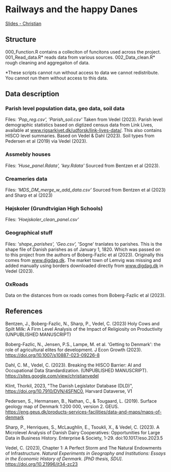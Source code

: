# Railways and the happy Danes


[Slides - Christian](https://raw.githack.com/christianvedels/Railways_and_the_happy_Danes/Dev_cv/Slides/Slides.html)

## Structure
000_Function.R contains a colleciton of funcitons used across the project. 
001_Read_data.R* reads data from various sources. 
002_Data_clean.R* rough cleaning and aggregaiton of data. 

*These scripts cannot run without access to data we cannot redistribute. You cannot run them without access to this data. 

## Data description

### Parish level population data, geo data, soil data
Files: *'Pop_reg.csv', 'Parish_soil.csv'*
Taken from Vedel (2023). Parish level demographic statistics based on digtized census data from Link Lives, available at www.rigsarkivet.dk/udforsk/link-lives-data/. This also contains HISCO level summaries. Based on Vedel & Dahl (2023). 
Soil types from Pedersen et al (2019) via Vedel (2023).

### Assmebly houses
Files: *'Huse_panel.Rdata', 'key.Rdata'*
Sourced from Bentzen et al (2023). 

### Creameries data
Files: *'MDS_DM_merge_w_add_data.csv'*
Sourced from Bentzen et al (2023) and Sharp et al (2023)

### Højskoler (Grundtvigian High Schools)
Files: *'Hoejskoler_clean_panel.csv'*

### Geographical stuff
Files: *'shape_parishes', 'Geo.csv',*
'Sogne' tranlates to parishes. This is the shape file of Danish parishes as of January 1, 1820. Which was passed on to this project from the authors of Boberg-Fazlic et al (2023). Originally this comes from www.digdag.dk. The market town of Lemvig was missing and added manually using borders downloaded directly from www.digdag.dk in Vedel (2023).

### OxRoads
Data on the distances from ox roads comes from Boberg-Fazlic et al (2023).

## References
Bentzen, J., Boberg-Fazlic, N., Sharp, P., Vedel, C. (2023) Holy Cows and Spilt Milk: A Firm Level Analysis of the Impact of Religiosity on Productivity (UNPUBLISHED MANUSCRIPT)

Boberg-Fazlic, N., Jensen, P.S., Lampe, M. et al. 'Getting to Denmark': the role of agricultural elites for development. J Econ Growth (2023). <https://doi.org/10.1007/s10887-023-09226-8>

Dahl, C. M., Vedel, C. (2023). Breaking the HISCO Barrier: AI and Occupational Data Standardization. (UNPUBLISHED MANUSCRIPT). https://sites.google.com/view/christianvedel

Klint, Thorkil, 2023, "The Danish Legislator Database (DLD)", https://doi.org/10.7910/DVN/4SFNC0, Harvard Dataverse, V1

Pedersen, S., Hermansen, B., Nathan, C., & Tougaard, L. (2019). Surface geology map of Denmark 1:200 000, version 2. GEUS. https://eng.geus.dk/products-services-facilities/data-and-maps/maps-of-denmark

Sharp, P., Henriques, S., McLaughlin, E., Tsoukli, X., & Vedel, C. (2023). A Microlevel Analysis of Danish Dairy Cooperatives: Opportunities for Large Data in Business History. Enterprise & Society, 1-29. doi:10.1017/eso.2023.5 

Vedel, C. (2023), Chapter 1: A Perfect Storm and The Natural Endowments of Infrastructure. *Natural Experiments in Geography and Institutions: Essays in the Economic History of Denmark. [PhD thesis, SDU]*. https://doi.org/10.21996/jt34-zc23



 
